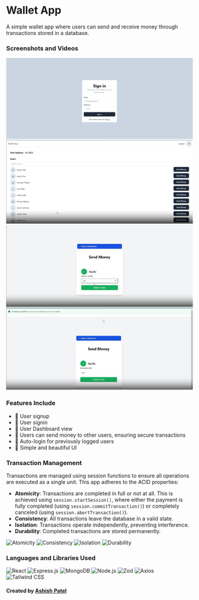 # Wallet App

A simple wallet app where users can send and receive money through transactions stored in a database.

### Screenshots and Videos

![alt text](image.png)
![alt text](image-1.png)
![alt text](image-2.png)
![alt text](image-3.png)

### Features Include

- 🔹 User signup
- 🔹 User signin
- 🔹 User Dashboard view
- 🔹 Users can send money to other users, ensuring secure transactions
- 🔹 Auto-login for previously logged users
- 🔹 Simple and beautiful UI

### Transaction Management

Transactions are managed using session functions to ensure all operations are executed as a single unit. This app adheres to the ACID properties:

- **Atomicity**: Transactions are completed in full or not at all. This is achieved using `session.startSession()`, where either the payment is fully completed (using `session.commitTransaction()`) or completely canceled (using `session.abortTransaction()`).
- **Consistency**: All transactions leave the database in a valid state.
- **Isolation**: Transactions operate independently, preventing interference.
- **Durability**: Completed transactions are stored permanently.

<p>
  <img src="https://img.shields.io/badge/Atomicity-FFCC00?style=flat-square&logo=undefined&logoColor=black" alt="Atomicity" />
  <img src="https://img.shields.io/badge/Consistency-1C7D3C?style=flat-square&logo=undefined&logoColor=white" alt="Consistency" />
  <img src="https://img.shields.io/badge/Isolation-5A67D8?style=flat-square&logo=undefined&logoColor=white" alt="Isolation" />
  <img src="https://img.shields.io/badge/Durability-FF5733?style=flat-square&logo=undefined&logoColor=white" alt="Durability" />
</p>

### Languages and Libraries Used

<p>
  <img src="https://img.shields.io/badge/React-61DAFB?style=flat-square&logo=react&logoColor=black" alt="React" />
  <img src="https://img.shields.io/badge/Express.js-000000?style=flat-square&logo=express&logoColor=white" alt="Express.js" />
  <img src="https://img.shields.io/badge/MongoDB-47A248?style=flat-square&logo=mongodb&logoColor=white" alt="MongoDB" />
  <img src="https://img.shields.io/badge/Node.js-339933?style=flat-square&logo=node.js&logoColor=white" alt="Node.js" />
  <img src="https://img.shields.io/badge/Zod-5B8C4A?style=flat-square&logoColor=white" alt="Zod" />
  <img src="https://img.shields.io/badge/Axios-5A29E3?style=flat-square&logo=axios&logoColor=white" alt="Axios" />
  <img src="https://img.shields.io/badge/Tailwind%20CSS-06B6D4?style=flat-square&logo=tailwindcss&logoColor=white" alt="Tailwind CSS" />
</p>

#### Created by [Ashish Patel](https://www.linkedin.com/in/ashishpatel3009)
